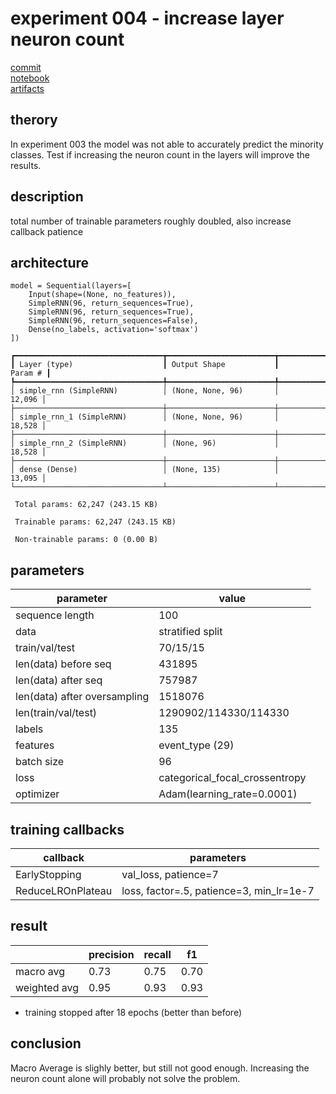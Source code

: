 # experiment 004 - increase layer neuron count

[commit](https://github.com/JannikRosendahl/bachelor_thesis_models/tree/793c2d9468706370cc7f148b9b70866b896a122b)  
[notebook](https://github.com/JannikRosendahl/bachelor_thesis_models/blob/793c2d9468706370cc7f148b9b70866b896a122b/rnn.ipynb)  
[artifacts](https://github.com/JannikRosendahl/bachelor_thesis_models/tree/793c2d9468706370cc7f148b9b70866b896a122b/saves/rnn/100_stratifiedsplit3)

## therory
In experiment 003 the model was not able to accurately predict the minority classes. Test if increasing the neuron count in the layers will improve the results.

## description
total number of trainable parameters roughly doubled, also increase callback patience

## architecture
```
model = Sequential(layers=[
    Input(shape=(None, no_features)),
    SimpleRNN(96, return_sequences=True),
    SimpleRNN(96, return_sequences=True),
    SimpleRNN(96, return_sequences=False),
    Dense(no_labels, activation='softmax')
])
```
```
┏━━━━━━━━━━━━━━━━━━━━━━━━━━━━━━━━━┳━━━━━━━━━━━━━━━━━━━━━━━━┳━━━━━━━━━━━━━━━┓
┃ Layer (type)                    ┃ Output Shape           ┃       Param # ┃
┡━━━━━━━━━━━━━━━━━━━━━━━━━━━━━━━━━╇━━━━━━━━━━━━━━━━━━━━━━━━╇━━━━━━━━━━━━━━━┩
│ simple_rnn (SimpleRNN)          │ (None, None, 96)       │        12,096 │
├─────────────────────────────────┼────────────────────────┼───────────────┤
│ simple_rnn_1 (SimpleRNN)        │ (None, None, 96)       │        18,528 │
├─────────────────────────────────┼────────────────────────┼───────────────┤
│ simple_rnn_2 (SimpleRNN)        │ (None, 96)             │        18,528 │
├─────────────────────────────────┼────────────────────────┼───────────────┤
│ dense (Dense)                   │ (None, 135)            │        13,095 │
└─────────────────────────────────┴────────────────────────┴───────────────┘

 Total params: 62,247 (243.15 KB)

 Trainable params: 62,247 (243.15 KB)

 Non-trainable params: 0 (0.00 B)
```

## parameters
| parameter                    | value                          |
|------------------------------|--------------------------------|
| sequence length              | 100                            |
| data                         | stratified split               |
| train/val/test               | 70/15/15                       |
| len(data) before seq         | 431895                         |
| len(data) after seq          | 757987                         |
| len(data) after oversampling | 1518076                        |
| len(train/val/test)          | 1290902/114330/114330          |
| labels                       | 135                            |
| features                     | event_type (29)                |
| batch size                   | 96                             |
| loss                         | categorical_focal_crossentropy |
| optimizer                    | Adam(learning_rate=0.0001)     |

## training callbacks
| callback          | parameters                               |
|-------------------|------------------------------------------|
| EarlyStopping     | val_loss, patience=7                     |
| ReduceLROnPlateau | loss, factor=.5, patience=3, min_lr=1e-7 |

## result
|              | precision | recall | f1   |
|--------------|-----------|--------|------|
| macro avg    | 0.73      | 0.75   | 0.70 |
| weighted avg | 0.95      | 0.93   | 0.93 |

- training stopped after 18 epochs (better than before)


## conclusion
Macro Average is slighly better, but still not good enough. Increasing the neuron count alone will probably not solve the problem.
